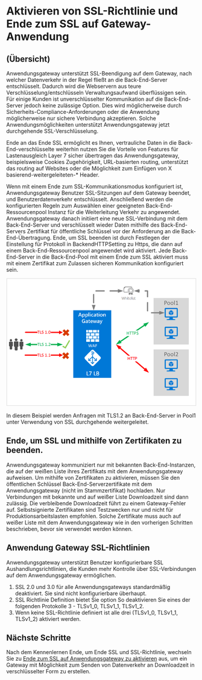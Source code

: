 <properties
   pageTitle="Aktivieren von SSL-Richtlinie und Ende zum SSL auf Application Gateway | Microsoft Azure"
   description="Diese Seite enthält eine Übersicht über die Anwendungsgateway durchgehende SSL unterstützen."
   documentationCenter="na"
   services="application-gateway"
   authors="amsriva"
   manager="rossort"
   editor="amsriva"/>
<tags
   ms.service="application-gateway"
   ms.devlang="na"
   ms.topic="hero-article"
   ms.tgt_pltfrm="na"
   ms.workload="infrastructure-services"
   ms.date="10/25/2016"
   ms.author="amsriva"/>

# <a name="enabling-ssl-policy-and-end-to-end-ssl-on-application-gateway"></a>Aktivieren von SSL-Richtlinie und Ende zum SSL auf Gateway-Anwendung

## <a name="overview"></a>(Übersicht)

Anwendungsgateway unterstützt SSL-Beendigung auf dem Gateway, nach welcher Datenverkehr in der Regel fließt an die Back-End-Server entschlüsselt. Dadurch wird die Webservern aus teure Verschlüsselung/entschlüsseln Verwaltungsaufwand überflüssigen sein. Für einige Kunden ist unverschlüsselter Kommunikation auf die Back-End-Server jedoch keine zulässige Option. Dies wird möglicherweise durch Sicherheits-Compliance-Anforderungen oder die Anwendung möglicherweise nur sichere Verbindung akzeptieren. Solche Anwendungsmöglichkeiten unterstützt Anwendungsgateway jetzt durchgehende SSL-Verschlüsselung.

Ende an das Ende SSL ermöglicht es Ihnen, vertrauliche Daten in die Back-End-verschlüsselte weiterhin nutzen Sie die Vorteile von Features für Lastenausgleich Layer 7 sicher übertragen das Anwendungsgateway, beispielsweise Cookies Zugehörigkeit, URL-basierten routing, unterstützt das routing auf Websites oder die Möglichkeit zum Einfügen von X basierend-weitergeleiteten-* Header.

Wenn mit einem Ende zum SSL-Kommunikationsmodus konfiguriert ist, Anwendungsgateway Benutzer SSL-Sitzungen auf dem Gateway beendet, und Benutzerdatenverkehr entschlüsselt. Anschließend werden die konfigurierten Regeln zum Auswählen einer geeigneten Back-End-Ressourcenpool Instanz für die Weiterleitung Verkehr zu angewendet. Anwendungsgateway danach initiiert eine neue SSL-Verbindung mit dem Back-End-Server und verschlüsselt wieder Daten mithilfe des Back-End-Servers Zertifikat für öffentliche Schlüssel vor der Anforderung an die Back-End-Übertragung. Ende, um SSL beenden ist durch Festlegen der Einstellung für Protokoll in BackendHTTPSetting zu Https, die dann auf einem Back-End-Ressourcenpool angewendet wird aktiviert. Jede Back-End-Server in die Back-End-Pool mit einem Ende zum SSL aktiviert muss mit einem Zertifikat zum Zulassen sicheren Kommunikation konfiguriert sein.

![Ende zum Ssl-Szenario][1]

In diesem Beispiel werden Anfragen mit TLS1.2 an Back-End-Server in Pool1 unter Verwendung von SSL durchgehende weitergeleitet.

## <a name="end-to-end-ssl-and-whitelisting-of-certificates"></a>Ende, um SSL und mithilfe von Zertifikaten zu beenden.

Anwendungsgateway kommuniziert nur mit bekannten Back-End-Instanzen, die auf der weißen Liste ihres Zertifikats mit dem Anwendungsgateway aufweisen. Um mithilfe von Zertifikaten zu aktivieren, müssen Sie den öffentlichen Schlüssel Back-End-Serverzertifikate mit dem Anwendungsgateway (nicht im Stammzertifikat) hochladen. Nur Verbindungen mit bekannte und auf weißer Liste Downloadzeit sind dann zulässig. Die verbleibende Downloadzeit führt zu einem Gateway-Fehler auf. Selbstsignierte Zertifikaten sind Testzwecken nur und nicht für Produktionsarbeitslasten empfohlen. Solche Zertifikate muss auch auf weißer Liste mit dem Anwendungsgateway wie in den vorherigen Schritten beschrieben, bevor sie verwendet werden können.

## <a name="application-gateway-ssl-policy"></a>Anwendung Gateway SSL-Richtlinien

Anwendungsgateway unterstützt Benutzer konfigurierbare SSL Aushandlungsrichtlinien, die Kunden mehr Kontrolle über SSL-Verbindungen auf dem Anwendungsgateway ermöglichen.

1. SSL 2.0 und 3.0 für alle Anwendungsgateways standardmäßig deaktiviert. Sie sind nicht konfigurierbare überhaupt.
2. SSL Richtlinie Definition bietet Sie option So deaktivieren Sie eines der folgenden Protokolle 3 - TLSv1\_0, TLSv1\_1, TLSv1\_2.
3. Wenn keine SSL-Richtlinie definiert ist alle drei (TLSv1\_0, TLSv1\_1, TLSv1_2) aktiviert werden.

## <a name="next-steps"></a>Nächste Schritte

Nach dem Kennenlernen Ende, um Ende SSL und SSL-Richtlinie, wechseln Sie zu [Ende zum SSL auf Anwendungsgateway zu aktivieren](application-gateway-end-to-end-ssl-powershell.md) aus, um ein Gateway mit Möglichkeit zum Senden von Datenverkehr an Downloadzeit in verschlüsselter Form zu erstellen.

<!--Image references-->

[1]: ./media/application-gateway-backend-ssl/scenario.png
